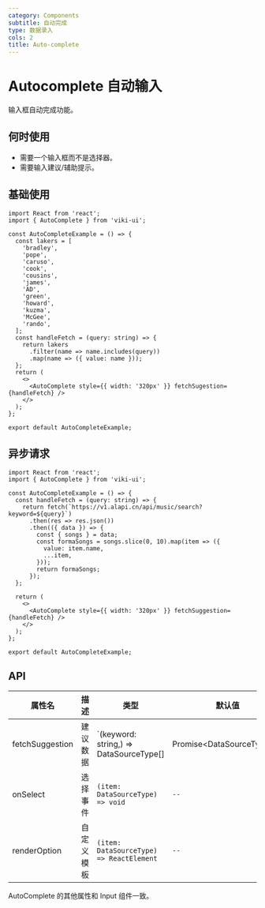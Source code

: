 ```yaml
---
category: Components
subtitle: 自动完成
type: 数据录入
cols: 2
title: Auto-complete
---
```


# Autocomplete 自动输入

输入框自动完成功能。

## 何时使用

- 需要一个输入框而不是选择器。
- 需要输入建议/辅助提示。

## 基础使用

```tsx
import React from 'react';
import { AutoComplete } from 'viki-ui';

const AutoCompleteExample = () => {
  const lakers = [
    'bradley',
    'pope',
    'caruso',
    'cook',
    'cousins',
    'james',
    'AD',
    'green',
    'howard',
    'kuzma',
    'McGee',
    'rando',
  ];
  const handleFetch = (query: string) => {
    return lakers
      .filter(name => name.includes(query))
      .map(name => ({ value: name }));
  };
  return (
    <>
      <AutoComplete style={{ width: '320px' }} fetchSugestion={handleFetch} />
    </>
  );
};

export default AutoCompleteExample;
```

## 异步请求

```tsx
import React from 'react';
import { AutoComplete } from 'viki-ui';

const AutoCompleteExample = () => {
  const handleFetch = (query: string) => {
    return fetch(`https://v1.alapi.cn/api/music/search?keyword=${query}`)
      .then(res => res.json())
      .then(({ data }) => {
        const { songs } = data;
        const formaSongs = songs.slice(0, 10).map(item => ({
          value: item.name,
          ...item,
        }));
        return formaSongs;
      });
  };

  return (
    <>
      <AutoComplete style={{ width: '320px' }} fetchSuggestion={handleFetch} />
    </>
  );
};

export default AutoCompleteExample;
```

## API

| 属性名          | 描述       | 类型                                                                 | 默认值 |
| --------------- | ---------- | -------------------------------------------------------------------- | ------ |
| fetchSuggestion | 建议数据   | `(keyword: string,) => DataSourceType[] | Promise<DataSourceType[]>` | `--`   |
| onSelect        | 选择事件   | `(item: DataSourceType) => void`                                     | `--`   |
| renderOption    | 自定义模板 | `(item: DataSourceType) => ReactElement`                             | `--`   |

AutoComplete 的其他属性和 Input 组件一致。

